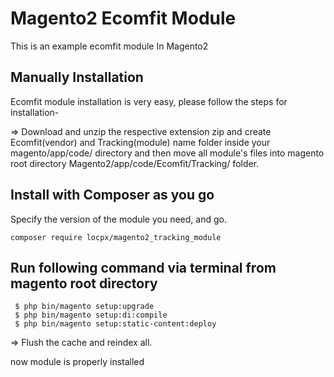 # Magento2 Ecomfit Module
This is an example ecomfit module In Magento2
## Manually Installation

Ecomfit module installation is very easy, please follow the steps for installation-

=> Download and unzip the respective extension zip and create Ecomfit(vendor) and Tracking(module) name folder inside your magento/app/code/ directory and then move all module's files into magento root directory Magento2/app/code/Ecomfit/Tracking/ folder.

## Install with Composer as you go
Specify the version of the module you need, and go.
    
    composer require locpx/magento2_tracking_module
    

## Run following command via terminal from magento root directory 
  
     $ php bin/magento setup:upgrade
     $ php bin/magento setup:di:compile
     $ php bin/magento setup:static-content:deploy

=> Flush the cache and reindex all.

now module is properly installed

